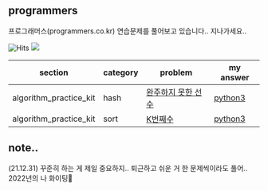 ## programmers
프로그래머스(programmers.co.kr) 연습문제를 풀어보고 있습니다.. 지나가세요..

![Hits](https://hits.seeyoufarm.com/api/count/incr/badge.svg?url=https%3A%2F%2Fgithub.com%2Fleewatermin%2Fprogrammers&count_bg=%23747474&title_bg=%23000000&icon=&icon_color=%23E7E7E7&title=hits&edge_flat=true)
<img src="https://img.shields.io/badge/Python-3776AB?style=flat-square&logo=Python&logoColor=white">

|section|category|problem|my answer|
|---|---|---|---|
|algorithm_practice_kit|hash|[완주하지 못한 선수](https://programmers.co.kr/learn/courses/30/lessons/42576)|[python3](https://github.com/leewatermin/programmers/blob/main/coding%20test%20kit/python3/hash_1.py)|
|algorithm_practice_kit|sort|[K번째수](https://programmers.co.kr/learn/courses/30/lessons/42748)|[python3](https://github.com/leewatermin/programmers/blob/main/coding%20test%20kit/python3/sort_1.py)|

## note..
(21.12.31) 꾸준히 하는 게 제일 중요하지.. 퇴근하고 쉬운 거 한 문제씩이라도 풀어.. 2022년의 나 화이팅🤍
